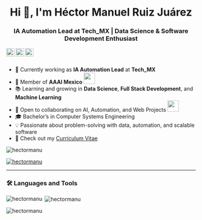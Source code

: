 <h1 align="center">Hi 👋, I'm Héctor Manuel Ruiz Juárez</h1>
<h3 align="center">IA Automation Lead at Tech_MX | Data Science & Software Development Enthusiast</h3>

<a href="https://www.linkedin.com/in/hector-manu/">
  <img align="left" alt="LinkedIn" width="22px" src="https://cdn-icons-png.flaticon.com/512/174/174857.png" />
</a>
<a href="https://www.instagram.com/hectorruizjuarez/">
  <img align="left" alt="Instagram" width="22px" src="https://i0.wp.com/eltallerdehector.com/wp-content/uploads/2022/06/cd939-logo-instagram-png.png?fit=512%2C512&ssl=1" />
</a>
<a href="https://www.facebook.com/Hector.MRj">
  <img align="left" alt="Facebook" width="22px" src="https://upload.wikimedia.org/wikipedia/commons/thumb/5/51/Facebook_f_logo_%282019%29.svg/2048px-Facebook_f_logo_%282019%29.svg.png" />
</a>

<br />
<br />

- 🚀 Currently working as **IA Automation Lead** at **Tech_MX**
- 🔬 Member of **AAAI Mexico** <img src="https://www.aaaimx.org/img/sprites/aaaimx-transparent.png" width="30">
- 📚 Learning and growing in **Data Science**, **Full Stack Development**, and **Machine Learning**
- 🤝 Open to collaborating on AI, Automation, and Web Projects <img src="https://media.giphy.com/media/WUlplcMpOCEmTGBtBW/giphy.gif" width="30">
- 🎓 Bachelor’s in Computer Systems Engineering
- 💡 Passionate about problem-solving with data, automation, and scalable software
- 📄 Check out my <a href="https://drive.google.com/file/d/1F-RD0SUMei9hW783F9Lm5XnP3Krl7hUS/view?usp=sharing">Curriculum Vitae</a>

<p align="left"> <img src="https://komarev.com/ghpvc/?username=hectormanu&label=Profile%20views&color=0e75b6&style=flat" alt="hectormanu" /> </p>

<p align="left"> <a href="https://github.com/ryo-ma/github-profile-trophy"><img src="https://github-profile-trophy.vercel.app/?username=hectormanu" alt="hectormanu" /></a> </p>

---

### 🛠 Languages and Tools

<!-- Icons list stays the same (no changes required) -->

<!-- GitHub Stats -->
<p><img align="left" src="https://github-readme-stats.vercel.app/api/top-langs?username=hectormanu&show_icons=true&locale=en&layout=compact" alt="hectormanu" /></p>

<p>&nbsp;<img align="center" src="https://github-readme-stats.vercel.app/api?username=hectormanu&show_icons=true&locale=en" alt="hectormanu" /></p>

<p><img align="center" src="https://github-readme-streak-stats.herokuapp.com/?user=hectormanu&" alt="hectormanu" /></p>

